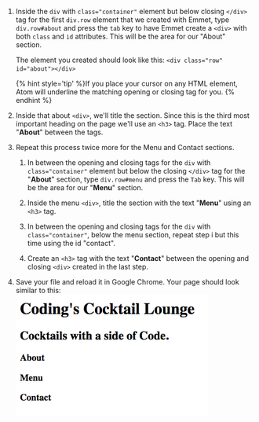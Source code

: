 1. Inside the `div` with `class="container"` element but below closing `</div>` tag for the first `div.row` element that we created with Emmet, type `div.row#about` and press the `tab` key to have Emmet create a `<div>` with both `class` and `id` attributes. This will be the area for our "About" section. 
   
   The element you created should look like this:
    `<div class="row" id="about"></div>`
    
    {% hint style='tip' %}If you place your cursor on any HTML element, Atom will underline the matching opening or closing tag for you. {% endhint %}
    
1. Inside that about `<div>`, we'll title the section.  Since this is the third most important heading on the page we'll use an `<h3>` tag. Place the text "**About**" between the tags.
    
1. Repeat this process twice more for the Menu and Contact sections.

    1. In between the opening and closing tags for the `div` with `class="container"` element but below the closing `</div>` tag for the "**About**" section, type `div.row#menu` and press the `Tab` key. This will be the area for our "**Menu**" section.

    1. Inside the menu `<div>`, title the section with the text "**Menu**" using an `<h3>` tag.
    
    1. In between the opening and closing tags for the `div` with `class="container"`, below the menu section, repeat step i but this time using the id "contact". 

    1. Create an `<h3>` tag with the text "**Contact**" between the opening and closing `<div>` created in the last step.

1. Save your file and reload it in Google Chrome. Your page should look similar to this:
![](images/headersSectionsEnd.png)
